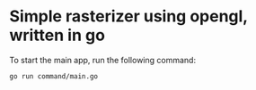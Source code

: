 # Simple rasterizer using opengl, written in go
To start the main app, run the following command:
```
go run command/main.go
```
